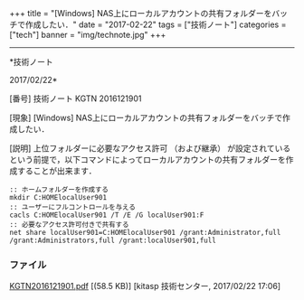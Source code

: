 ﻿+++
title = "[Windows] NAS上にローカルアカウントの共有フォルダーをバッチで作成したい．"
date = "2017-02-22"
tags = ["技術ノート"]
categories = ["tech"]
banner = "img/technote.jpg"
+++

-----------------------------------------------------------------------------------------------------------------------------

*技術ノート

2017/02/22*


[番号]
技術ノート KGTN 2016121901

[現象]
[Windows]
NAS上にローカルアカウントの共有フォルダーをバッチで作成したい．

[説明]
上位フォルダーに必要なアクセス許可 （および継承）
が設定されているという前提で，以下コマンドによってローカルアカウントの共有フォルダーを作成することが出来ます．

    :: ホームフォルダーを作成する
    mkdir C:HOMElocalUser901
    :: ユーザーにフルコントロールを与える
    cacls C:HOMElocalUser901 /T /E /G localUser901:F
    :: 必要なアクセス許可付きで共有する
    net share localUser901=C:HOMElocalUser901 /grant:Administrator,full
    /grant:Administrators,full /grant:localUser901,full


### ファイル

 
 


[KGTN2016121901.pdf](http://techreport.kitasp.net/attachments/download/3238/KGTN2016121901.pdf)
 [(58.5 KB)] [kitasp 技術センター, 2017/02/22
17:06]


 


 

